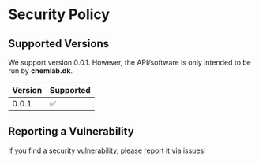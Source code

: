 # Security Policy

## Supported Versions

We support version 0.0.1. However, the API/software is only intended to be run by **chemlab.dk**.

| Version | Supported          |
| ------- | ------------------ |
| 0.0.1   | :white_check_mark: |

## Reporting a Vulnerability

If you find a security vulnerability, please report it via issues!
